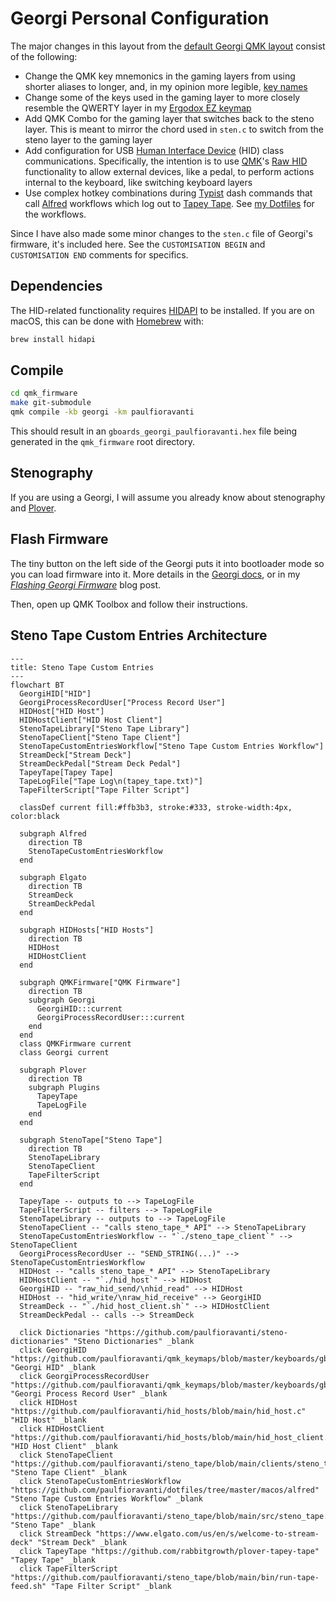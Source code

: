 # Georgi Personal Configuration

The major changes in this layout from the [default Georgi QMK layout][] consist
of the following:

- Change the QMK key mnemonics in the gaming layers from using shorter aliases
  to longer, and, in my opinion more legible, [key names][]
- Change some of the keys used in the gaming layer to more closely resemble the
  QWERTY layer in my [Ergodox EZ keymap][]
- Add QMK Combo for the gaming layer that switches back to the steno layer.
  This is meant to mirror the chord used in `sten.c` to switch from the steno
  layer to the gaming layer
- Add configuration for USB [Human Interface Device][] (HID) class
  communications. Specifically, the intention is to use [QMK][]'s [Raw HID][]
  functionality to allow external devices, like a pedal, to perform actions
  internal to the keyboard, like switching keyboard layers
- Use complex hotkey combinations during [Typist][] dash commands that call
  [Alfred][] workflows which log out to [Tapey Tape][]. See [my Dotfiles][] for
  the workflows.

Since I have also made some minor changes to the `sten.c` file of Georgi's
firmware, it's included here. See the `CUSTOMISATION BEGIN` and
`CUSTOMISATION END` comments for specifics.

## Dependencies

The HID-related functionality requires [HIDAPI][] to be installed. If you
are on macOS, this can be done with [Homebrew][] with:

```sh
brew install hidapi
```

## Compile

```sh
cd qmk_firmware
make git-submodule
qmk compile -kb georgi -km paulfioravanti
```

This should result in an `gboards_georgi_paulfioravanti.hex` file being
generated in the `qmk_firmware` root directory.

## Stenography

If you are using a Georgi, I will assume you already know about stenography and
[Plover][].

## Flash Firmware

The tiny button on the left side of the Georgi puts it into bootloader mode so
you can load firmware into it. More details in the [Georgi docs][], or in my
_[Flashing Georgi Firmware][]_ blog post.

Then, open up QMK Toolbox and follow their instructions.

## Steno Tape Custom Entries Architecture

```mermaid
---
title: Steno Tape Custom Entries
---
flowchart BT
  GeorgiHID["HID"]
  GeorgiProcessRecordUser["Process Record User"]
  HIDHost["HID Host"]
  HIDHostClient["HID Host Client"]
  StenoTapeLibrary["Steno Tape Library"]
  StenoTapeClient["Steno Tape Client"]
  StenoTapeCustomEntriesWorkflow["Steno Tape Custom Entries Workflow"]
  StreamDeck["Stream Deck"]
  StreamDeckPedal["Stream Deck Pedal"]
  TapeyTape[Tapey Tape]
  TapeLogFile["Tape Log\n(tapey_tape.txt)"]
  TapeFilterScript["Tape Filter Script"]

  classDef current fill:#ffb3b3, stroke:#333, stroke-width:4px, color:black

  subgraph Alfred
    direction TB
    StenoTapeCustomEntriesWorkflow
  end

  subgraph Elgato
    direction TB
    StreamDeck
    StreamDeckPedal
  end

  subgraph HIDHosts["HID Hosts"]
    direction TB
    HIDHost
    HIDHostClient
  end

  subgraph QMKFirmware["QMK Firmware"]
    direction TB
    subgraph Georgi
      GeorgiHID:::current
      GeorgiProcessRecordUser:::current
    end
  end
  class QMKFirmware current
  class Georgi current

  subgraph Plover
    direction TB
    subgraph Plugins
      TapeyTape
      TapeLogFile
    end
  end

  subgraph StenoTape["Steno Tape"]
    direction TB
    StenoTapeLibrary
    StenoTapeClient
    TapeFilterScript
  end

  TapeyTape -- outputs to --> TapeLogFile
  TapeFilterScript -- filters --> TapeLogFile
  StenoTapeLibrary -- outputs to --> TapeLogFile
  StenoTapeClient -- "calls steno_tape_* API" --> StenoTapeLibrary
  StenoTapeCustomEntriesWorkflow -- "`./steno_tape_client`" --> StenoTapeClient
  GeorgiProcessRecordUser -- "SEND_STRING(...)" --> StenoTapeCustomEntriesWorkflow
  HIDHost -- "calls steno_tape_* API" --> StenoTapeLibrary
  HIDHostClient -- "`./hid_host`" --> HIDHost
  GeorgiHID -- "raw_hid_send/\nhid_read" --> HIDHost
  HIDHost -- "hid_write/\nraw_hid_receive" --> GeorgiHID
  StreamDeck -- "`./hid_host_client.sh`" --> HIDHostClient
  StreamDeckPedal -- calls --> StreamDeck

  click Dictionaries "https://github.com/paulfioravanti/steno-dictionaries" "Steno Dictionaries" _blank
  click GeorgiHID "https://github.com/paulfioravanti/qmk_keymaps/blob/master/keyboards/gboards/georgi/keymaps/paulfioravanti/user/hid.c" "Georgi HID" _blank
  click GeorgiProcessRecordUser "https://github.com/paulfioravanti/qmk_keymaps/blob/master/keyboards/gboards/georgi/keymaps/paulfioravanti/user/process_record_user.c" "Georgi Process Record User" _blank
  click HIDHost "https://github.com/paulfioravanti/hid_hosts/blob/main/hid_host.c" "HID Host" _blank
  click HIDHostClient "https://github.com/paulfioravanti/hid_hosts/blob/main/hid_host_client.sh" "HID Host Client" _blank
  click StenoTapeClient "https://github.com/paulfioravanti/steno_tape/blob/main/clients/steno_tape_client.c" "Steno Tape Client" _blank
  click StenoTapeCustomEntriesWorkflow "https://github.com/paulfioravanti/dotfiles/tree/master/macos/alfred" "Steno Tape Custom Entries Workflow" _blank
  click StenoTapeLibrary "https://github.com/paulfioravanti/steno_tape/blob/main/src/steno_tape.c" "Steno Tape" _blank
  click StreamDeck "https://www.elgato.com/us/en/s/welcome-to-stream-deck" "Stream Deck" _blank
  click TapeyTape "https://github.com/rabbitgrowth/plover-tapey-tape" "Tapey Tape" _blank
  click TapeFilterScript "https://github.com/paulfioravanti/steno_tape/blob/main/bin/run-tape-feed.sh" "Tape Filter Script" _blank
```

[Alfred]: https://www.alfredapp.com/
[default Georgi QMK layout]: https://github.com/qmk/qmk_firmware/tree/master/keyboards/gboards/georgi
[Ergodox EZ keymap]: ../../../../ergodox_ez/keymaps/paulfioravanti/keymap.c
[Flashing Georgi Firmware]: https://www.paulfioravanti.com/blog/flashing-georgi-firmware/
[HIDAPI]: https://github.com/libusb/hidapi
[Homebrew]: https://brew.sh/
[Human Interface Device]: https://en.wikipedia.org/wiki/USB_human_interface_device_class
[key names]: https://github.com/qmk/qmk_firmware/blob/master/docs/keycodes.md
[Georgi docs]: http://docs.gboards.ca/docs/Georgi-Firmwares/
[my Dotfiles]: https://github.com/paulfioravanti/dotfiles/tree/master/macos/alfred
[Plover]: https://www.openstenoproject.org/plover/
[QMK]: https://qmk.fm/
[Raw HID]: https://docs.qmk.fm/#/feature_rawhid
[Tapey Tape]: https://github.com/rabbitgrowth/plover-tapey-tape
[Typist]: https://github.com/mmaulwurff/typist.pk3
